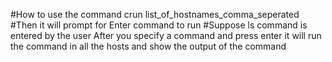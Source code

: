 #How to use the command
crun list_of_hostnames_comma_seperated
#Then it will prompt for
Enter command to run
#Suppose ls command is entered by the user 
After you specify a command and press enter it will run the command in all the hosts and show the output of the command

